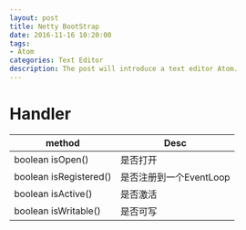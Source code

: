 ```yaml
---
layout: post
title: Netty BootStrap
date: 2016-11-16 10:20:00
tags:
- Atom
categories: Text Editor
description: The post will introduce a text editor Atom.
---
```




# Handler

|          method                 |                      Desc                    |
| ------------------------------- | -------------------------------------------- |
| boolean isOpen()                | 是否打开                                      |
| boolean isRegistered()          | 是否注册到一个EventLoop                        |
| boolean isActive()              | 是否激活                                      |
| boolean isWritable()            | 是否可写                                      |





